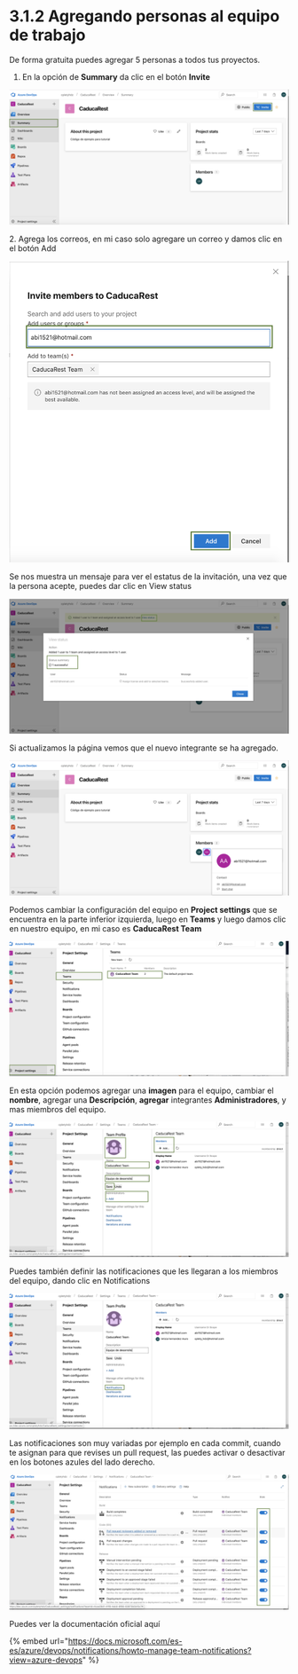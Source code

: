 # 3.1.2 Agregando personas al equipo de trabajo

De forma gratuita puedes agregar 5 personas a todos tus proyectos.&#x20;

1. En la opción de **Summary** da clic en el botón **Invite**

![](<../../.gitbook/assets/image (144).png>)

2\. Agrega los correos, en mi caso solo agregare un correo y damos clic en el botón Add

![](<../../.gitbook/assets/image (145).png>)

Se nos muestra un mensaje para ver el estatus de la invitación, una vez que la persona acepte, puedes dar clic en View status

![](<../../.gitbook/assets/image (147).png>)

Si actualizamos la página vemos que el nuevo integrante se ha agregado.&#x20;

![](<../../.gitbook/assets/image (148).png>)

Podemos cambiar la configuración del equipo en **Project settings** que se encuentra en la parte inferior izquierda, luego en **Teams** y luego damos clic en nuestro equipo, en mi caso es **CaducaRest Team**

![](<../../.gitbook/assets/image (149).png>)

En esta opción podemos agregar una **imagen** para el equipo, cambiar el **nombre**, agregar una **Descripción**, **agregar** integrantes **Administradores**, y mas miembros del equipo.&#x20;

![](<../../.gitbook/assets/image (150).png>)

Puedes también definir las notificaciones que les llegaran a los miembros del equipo, dando clic en Notifications

![](<../../.gitbook/assets/image (151).png>)

Las notificaciones son muy variadas por ejemplo en cada commit, cuando te asignan para que revises un pull request, las puedes activar o desactivar en los botones azules del lado derecho.

![](<../../.gitbook/assets/image (152).png>)

Puedes ver la documentación oficial aquí

{% embed url="https://docs.microsoft.com/es-es/azure/devops/notifications/howto-manage-team-notifications?view=azure-devops" %}

